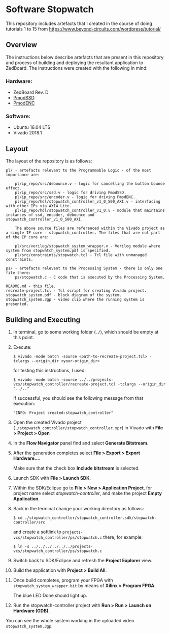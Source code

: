 # Software Stopwatch
This repository includes artefacts that I created in the course of doing tutorials 1 to 15 from https://www.beyond-circuits.com/wordpress/tutorial/

## Overview
The instructions below describe artefacts that are present in this repository and process of building and deploying the resultant application to ZedBoard. The instructions were created with the following in mind:

### Hardware:

- ZedBoard Rev. D
- [PmodSSD](https://reference.digilentinc.com/reference/pmod/pmodssd/start)
- [PmodENC](https://reference.digilentinc.com/reference/pmod/pmodenc/start)

### Software:
- Ubuntu 16.04 LTS
- Vivado 2018.1

## Layout
The layout of the repository is as follows:

```
pl/ - artefacts relevant to the Programmable Logic - of the most importance are:

    pl/ip_repo/src/debounce.v - logic for cancelling the button bounce effect.
    pl/ip_repo/src/ssd.v - logic for driving PmodSSD.
    pl/ip_repo/src/encoder.v - logic for driving PmodENC.
    pl/ip_repo/hdl/stopwatch_controller_v1_0_S00_AXI.v - interfacing with other IPs via AXI4 Lite.
    pl/ip_repo/hdl/stopwatch_controller_v1_0.v - module that maintains instances of ssd, encoder, debounce and stopwatch_controller_v1_0_S00_AXI.

    The above source files are referenced within the Vivado project as a single IP core - stopwatch_controller. The files that are not part of the IP core are:

    pl/src/verilog/stopwatch_system_wrapper.v - Verilog module where system from stopwatch_system.pdf is specified.
    pl/src/constraints/stopwatch.tcl - Tcl file with unmanaged constraints.

ps/ - artefacts relevant to the Processing System - there is only one file there:
    ps/stopwatch.c - C code that is executed by the Processing System.

README.md - this file.
recreate-project.tcl - Tcl script for creating Vivado project.
stopwatch_system.pdf - block diagram of the system.
stopwatch_system.3gp - video clip where the running system is presented.
```

## Building and Executing

1. In terminal, go to some working folder (`./`), which should be empty at this point.
1. Execute:
    ```
    $ vivado -mode batch -source <path-to-recreate-project.tcl> -tclargs --origin_dir <your-origin_dir>
    ```
   for testing this instructions, I used:
    ```
    $ vivado -mode batch -source ../../projects-vcs/stopwatch_controller/recreate-project.tcl -tclargs --origin_dir "../.."
    ```
   If successful, you should see the following message from that execution:
    ```
    "INFO: Project created:stopwatch_controller"
    ```
1. Open the created Vivado project (`./stopwatch_controller/stopwatch_controller.xpr`) in Vivado with **File > Project > Open**
1. In the **Flow Navigator** panel find and select **Generate Bitstream**.
1. After the generation completes select **File > Export > Export Hardware...**.

    Make sure that the check box **Include bitstream** is selected.
1. Launch SDK with **File > Launch SDK**.
1. Within the SDK/Eclipse go to **File > New > Application Project**, for project name select _stopwatch-controller_, and make the project **Empty Application**.
1. Back in the terminal change your working directory as follows:
    ```
    $ cd ./stopwatch_controller/stopwatch_controller.sdk/stopwatch-controller/src
    ```
   and create a softlink to `projects-vcs/stopwatch_controller/ps/stopwatch.c` there, for example:
    ```
    $ ln -s ../../../../../../projects-vcs/stopwatch_controller/ps/stopwatch.c
    ```
1. Switch back to SDK/Eclipse and refresh the **Project Explorer** view.
1. Build the application with **Project > Build All**.
1. Once build completes, program your FPGA with `stopwatch_system_wrapper.bit` by means of **Xilinx > Program FPGA**.

   The blue LED Done should light up.
1. Run the stopwatch-controller project with **Run > Run > Launch on Hardware (GDB)**.


You can see the whole system working in the uploaded video `stopwatch_system.3gp`.
